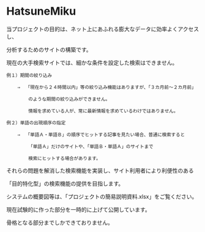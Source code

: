 # HatsuneMiku
当プロジェクトの目的は、ネット上にあふれる膨大なデータに効率よくアクセスし、

分析するためのサイトの構築です。

現在の大手検索サイトでは、細かな条件を設定した検索はできません。

    例１）期間の絞り込み
    
        ⇒  「現在から２４時間以内」等の絞り込み機能はありますが、「３カ月前～２カ月前」
        
            のような期間の絞り込みができません。
            
            情報を求めている人が、常に最新情報を求めているわけではありません。
            
    例２）単語の出現順序の指定
    
        ⇒  「単語Ａ・単語Ｂ」の順序でヒットする記事を見たい場合、普通に検索すると
        
            「単語Ａ」だけのサイトや、「単語Ｂ・単語Ａ」のサイトまで
            
            検索にヒットする場合があります。
            
それらの問題を解消した検索機能を実装し、サイト利用者により利便性のある

「目的特化型」の検索機能の提供を目指します。


システムの概要図等は、「プロジェクトの簡易説明資料.xlsx」をご覧ください。

現在試験的に作った部分を一時的に上げて公開しています。

骨格となる部分までしかできておりません。
